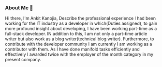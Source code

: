 ### About Me 👋

Hi there, I'm Ankit Kanojia, Describe the professional experience I had been working for the IT industry as a developer in which(Duties assigned), to gain more profound insight about developing, I have been working part-time as a full-stack developer. IN addition to this, I am not only a part-time article writer but also work as a blog writer(technical blog writer). Furthermore, to contribute with the developer community I am currently I am working as a contributor with them. As I have done manifold tasks efficiently and effectively I awarded twice with the employer of the month category in my present company.

<!--
**ankitkanojia/ankitkanojia** is a ✨ _special_ ✨ repository because its `README.md` (this file) appears on your GitHub profile.

Here are some ideas to get you started:

- 🔭 I’m currently working on ...
- 🌱 I’m currently learning ...
- 👯 I’m looking to collaborate on ...
- 🤔 I’m looking for help with ...
- 💬 Ask me about ...
- 📫 How to reach me: ...
- 😄 Pronouns: ...
- ⚡ Fun fact: ...
-->
